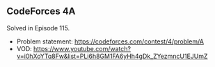 ## CodeForces 4A

Solved in Episode 115.

- Problem statement: https://codeforces.com/contest/4/problem/A
- VOD: https://www.youtube.com/watch?v=i0hXoYTq8Fw&list=PLi6h8GM1FA6yHh4gDk_ZYezmncU1EJUmZ
